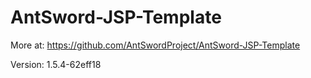 # AntSword-JSP-Template

More at: https://github.com/AntSwordProject/AntSword-JSP-Template

Version: 1.5.4-62eff18

